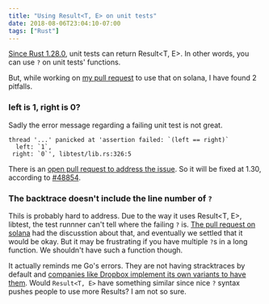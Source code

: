```yaml
---
title: "Using Result<T, E> on unit tests"
date: 2018-08-06T23:04:10-07:00
tags: ["Rust"]
---
```


[Since Rust 1.28.0](https://github.com/rust-lang/rust/blob/master/RELEASES.md#version-1280-2018-08-02), unit tests can return Result<T, E>. In other words, you can use `?` on unit tests' functions.

But, while working on [my pull request](https://github.com/solana-labs/solana/pull/870) to use that on solana, I have found 2 pitfalls.

### left is 1, right is 0?

Sadly the error message regarding a failing unit test is not great.

```
thread '...' panicked at 'assertion failed: `(left == right)`
  left: `1`,
 right: `0`', libtest/lib.rs:326:5
```

There is an [open pull request to address the issue](https://github.com/rust-lang/rust/pull/52453). So it will be fixed at 1.30, according to [#48854](https://github.com/rust-lang/rust/issues/48854).

### The backtrace doesn't include the line number of `?`

Thils is probably hard to address. Due to the way it uses Result<T, E>, libtest, the test runnner can't tell where the failing `?` is. [The pull request on solana](https://github.com/solana-labs/solana/pull/870) had the discusstion about that, and eventually we settled that it would be okay. But it may be frustrating if you have multiple `?`s in a long function. We shouldn't have such a function though.

It actually reminds me Go's errors. They are not having stracktraces by default and [companies like Dropbox implement its own variants to have them](https://github.com/dropbox/godropbox/tree/master/errors). Would `Result<T, E>` have something similar since nice `?` syntax pushes people to use more Results? I am not so sure.

